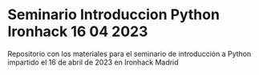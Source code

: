 # Seminario Introduccion Python Ironhack 16 04 2023
Repositorio con los materiales para el seminario de introducción a Python impartido el 16 de abril de 2023 en Ironhack Madrid
